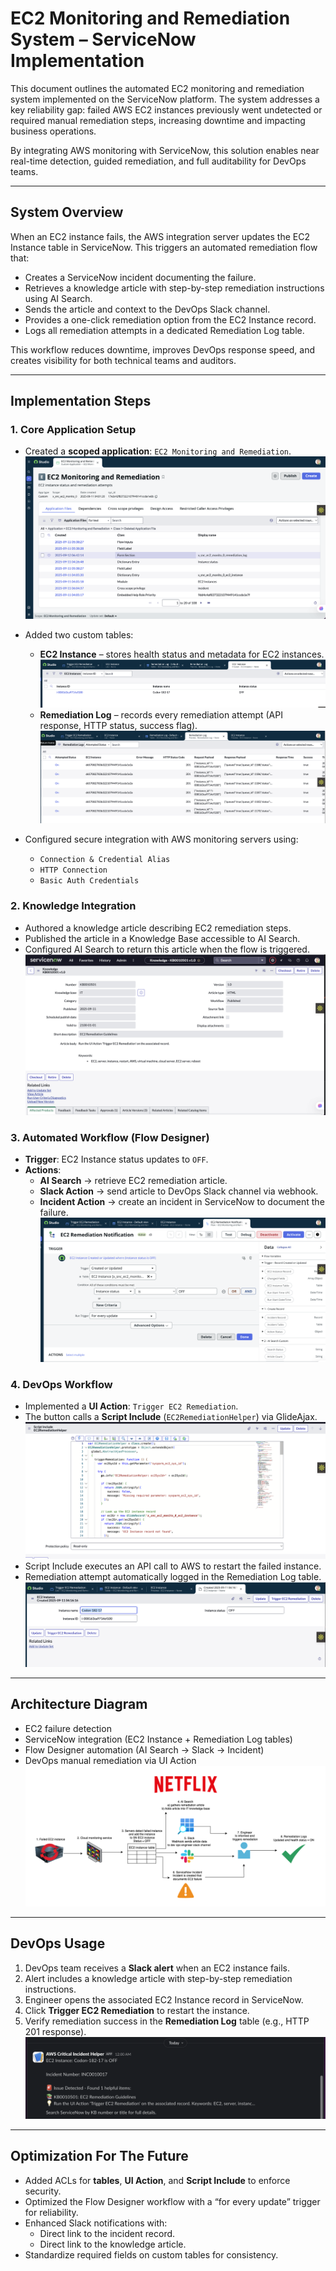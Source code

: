# EC2 Monitoring and Remediation System – ServiceNow Implementation

This document outlines the automated EC2 monitoring and remediation system implemented on the ServiceNow platform. The system addresses a key reliability gap: failed AWS EC2 instances previously went undetected or required manual remediation steps, increasing downtime and impacting business operations.  

By integrating AWS monitoring with ServiceNow, this solution enables near real-time detection, guided remediation, and full auditability for DevOps teams.  

---

## System Overview

When an EC2 instance fails, the AWS integration server updates the EC2 Instance table in ServiceNow. This triggers an automated remediation flow that:  

- Creates a ServiceNow incident documenting the failure.  
- Retrieves a knowledge article with step-by-step remediation instructions using AI Search.  
- Sends the article and context to the DevOps Slack channel.  
- Provides a one-click remediation option from the EC2 Instance record.  
- Logs all remediation attempts in a dedicated Remediation Log table.

This workflow reduces downtime, improves DevOps response speed, and creates visibility for both technical teams and auditors.  

---

## Implementation Steps

### 1. Core Application Setup
- Created a **scoped application**: `EC2 Monitoring and Remediation`.
![Scoped Application](https://github.com/bcjumpman/ec2-remediation-system/blob/45050669fc8c6c904c5be16198b8bd7bf5ac3426/images/EC2%20Application%20Creation.png)

- Added two custom tables:  
  - **EC2 Instance** – stores health status and metadata for EC2 instances.
![EC2 Instance table](https://github.com/bcjumpman/ec2-remediation-system/blob/643677b5021dc2738575890a73afe20651252c44/images/EC2Table.png)
  - **Remediation Log** – records every remediation attempt (API response, HTTP status, success flag).
![Remediation Log table](https://github.com/bcjumpman/ec2-remediation-system/blob/main/images/RemediationLogTable.png)
- Configured secure integration with AWS monitoring servers using:  
  - `Connection & Credential Alias`  
  - `HTTP Connection`  
  - `Basic Auth Credentials`  

### 2. Knowledge Integration
- Authored a knowledge article describing EC2 remediation steps.  
- Published the article in a Knowledge Base accessible to AI Search.  
- Configured AI Search to return this article when the flow is triggered.
![Knowledge Article](https://github.com/bcjumpman/ec2-remediation-system/blob/main/images/Knowledge%20Base.png)

### 3. Automated Workflow (Flow Designer)
- **Trigger**: EC2 Instance status updates to `OFF`.
- **Actions**:  
  - **AI Search** → retrieve EC2 remediation article.  
  - **Slack Action** → send article to DevOps Slack channel via webhook.  
  - **Incident Action** → create an incident in ServiceNow to document the failure.  
![Automated workflow in Flow Designer](https://github.com/bcjumpman/ec2-remediation-system/blob/91d24b76bee3d888ae224b850dae265d1d443626/images/Flow%20Designer%20OFF.png)

### 4. DevOps Workflow
- Implemented a **UI Action**: `Trigger EC2 Remediation`.  
- The button calls a **Script Include** (`EC2RemediationHelper`) via GlideAjax.
![Script Includes EC2](https://github.com/bcjumpman/ec2-remediation-system/blob/be754dea4ca59f214b38022f41cba19a4299ba7c/images/Script%20Include%20EC2.png)
- Script Include executes an API call to AWS to restart the failed instance.  
- Remediation attempt automatically logged in the Remediation Log table.  
![UI Button Trigger](https://github.com/bcjumpman/ec2-remediation-system/blob/91d24b76bee3d888ae224b850dae265d1d443626/images/EC2%20Trigger%20Button.png)

---

## Architecture Diagram

- EC2 failure detection  
- ServiceNow integration (EC2 Instance + Remediation Log tables)  
- Flow Designer automation (AI Search → Slack → Incident)  
- DevOps manual remediation via UI Action
![Architecture Diagram](https://github.com/bcjumpman/ec2-remediation-system/blob/5fbe865f7f533cf16d3f5396759935893d630e96/Diagram.png)

---

## DevOps Usage

1. DevOps team receives a **Slack alert** when an EC2 instance fails.  
2. Alert includes a knowledge article with step-by-step remediation instructions.  
3. Engineer opens the associated EC2 Instance record in ServiceNow.  
4. Click **Trigger EC2 Remediation** to restart the instance.  
5. Verify remediation success in the **Remediation Log** table (e.g., HTTP 201 response).  
![Slack Notification](https://github.com/bcjumpman/ec2-remediation-system/blob/main/images/Slack%20Notification.png)

---

## Optimization For The Future

- Added ACLs for **tables**, **UI Action**, and **Script Include** to enforce security.  
- Optimized the Flow Designer workflow with a “for every update” trigger for reliability.  
- Enhanced Slack notifications with:  
  - Direct link to the incident record.  
  - Direct link to the knowledge article.  
- Standardize required fields on custom tables for consistency.  
